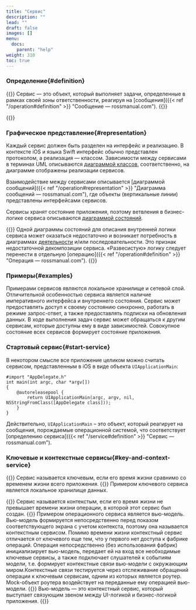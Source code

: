 ```yaml
---
title: "Сервис"
description: ""
lead: ""
draft: false
images: []
menu:
  docs:
    parent: "help"
weight: 310
toc: true
---
```


### Определение{#definition}

{{<alert context="info" icon="👉">}}
Сервис — это объект, который выполняет задачи, определенные в рамках своей зоны ответственности, реагируя на [сообщения]({{< ref "/operation#definition" >}} "Сообщение — rossmanual.com").
{{</alert>}}

{{<alert context="info" icon="👉" text="Объект — сущность в цифровом пространстве, способная сохранять свое состояние (информацию) и обеспечивающая набор методов (поведение) для получения, проверки и изменения этого состояния." />}}

### Графическое представление{#representation}

Каждый сервис должен быть разделен на интерфейс и реализацию. В контексте iOS и языка Swift интерфейс обычно представлен протоколом, а реализация — классом. Зависимости между сервисами в терминах UML описываются [диаграммой классов](https://ru.wikipedia.org/wiki/Диаграмма_классов "Диаграмма классов – Википедия"), соответственно, на диаграмме отображены реализации сервисов.

Взаимодействие между сервисами описывается [диаграммой сообщений]({{< ref "/operation#representation" >}} "Диаграмма сообщений — rossmanual.com"), где объекты (вертикальные линии) представлены интерфейсами сервисов.

Сервисы хранят состояние приложения, поэтому ветвления в бизнес-логике сервиса описываются [диаграммой состояний](https://ru.wikipedia.org/wiki/Диаграмма_состояний_(UML) "Диаграмма состояний – Википедия").

{{<alert context="success" icon="💡">}}
Одной диаграммы состояний для описания внутренней логики сервиса может оказаться недостаточно и возникает потребность в диаграммах [деятельности](https://ru.wikipedia.org/wiki/Диаграмма_деятельности "Диаграмма деятельности — Википедия") и/или последовательности. Это признак недостаточной декомпозиции сервиса. «Развесистую» логику следует перенести в отдельную [операцию]({{< ref "/operation#definition" >}} "Операция — rossmanual.com").
{{</alert>}}

### Примеры{#examples}

Примерами сервисов являются локальное хранилище и сетевой слой. Отличительной особенностью сервиса является наличие императивного интерфейса и внутреннего состояния. Сервис может предоставлять доступ к своему состоянию синхронно, работать в режиме запрос-ответ, а также предоставлять подписки на обновления данных. В ходе выполнения задач сервис может обращаться к другим сервисам, которые доступны ему в виде зависимостей. Совокупное состояние всех сервисов формирует состояние приложения.

### Стартовый сервис{#start-service}

В некотором смысле все приложение целиком можно считать сервисом, представленным в iOS в виде объекта `UIApplicationMain`:

```
#import "AppDelegate.h"
int main(int argc, char *argv[])
{
    @autoreleasepool {
        return UIApplicationMain(argc, argv, nil, NSStringFromClass([AppDelegate class]));
    }
}
```

Действительно, `UIApplicationMain` – это объект, который реагирует на сообщения, порождаемые операционной системой, что соответствует [определению сервиса]({{< ref "/service#definition" >}} "Сервис — rossmanual.com").

### Ключевые и контекстные сервисы{#key-and-context-service}

{{<alert context="info" icon="👉">}}
Сервис называется ключевым, если его время жизни сравнимо со временем жизни всего приложения.
{{</alert>}}
Примером ключевого сервиса является локальное хранилище данных.

{{<alert context="info" icon="👉">}}
Сервис называется контекстым, если его время жизни не превышает времени жизни операции, в которой этот сервис был создан.
{{</alert>}}
Примером операционного сервиса является вью-модель. Вью-модель формируется непосредственно перед показом соответствующего экрана с учетом контекста, поэтому она называется контекстным сервисом. Помимо времени жизни контекстный сервис отличается от ключевого еще тем, что у первого нет доступа к фабрике операций. Операция непосредственно (без использования фабрик) инициализирует вью-модель, передает ей на вход все необходимые ключевые сервисы, а также подключает слушателей к событиям модели, т.е. формирует контекстные связи вью-модели с окружающим миром.Контекстные связи тестируется через отслеживание обращений операции к ключевым сервисам, одним из которых является роутер. Mock-объект роутера воздействует на переданные ему операцией вью-модели.
{{<alert context="info" icon="👉">}}
Вью-модель — это контекстный сервис, который выступает связующим звеном между UI-логикой и бизнес-логикой приложения.
{{</alert>}}
